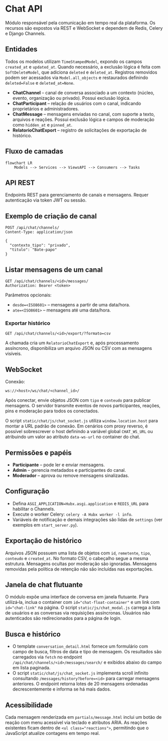 # Chat API

Módulo responsável pela comunicação em tempo real da plataforma. Os
recursos são expostos via REST e WebSocket e dependem de Redis,
Celery e Django Channels.

## Entidades

Todos os modelos utilizam `TimeStampedModel`, expondo os campos
`created_at` e `updated_at`. Quando necessário, a exclusão lógica é feita
com `SoftDeleteModel`, que adiciona `deleted` e `deleted_at`. Registros
removidos podem ser acessados via `Model.all_objects` e restaurados
definindo `deleted=False` e `deleted_at=None`.

- **ChatChannel** – canal de conversa associado a um contexto (núcleo,
  evento, organização ou privado). Possui exclusão lógica.
- **ChatParticipant** – relação de usuários com o canal, indicando
  proprietários e administradores.
- **ChatMessage** – mensagens enviadas no canal, com suporte a texto,
  arquivos e reações. Possui exclusão lógica e campos de moderação
  como `hidden_at` e `pinned_at`.
- **RelatorioChatExport** – registro de solicitações de exportação de
  histórico.

## Fluxo de camadas

```mermaid
flowchart LR
    Models --> Services --> ViewsAPI --> Consumers --> Tasks
```

## API REST

Endpoints REST para gerenciamento de canais e mensagens. Requer
autenticação via token JWT ou sessão.

## Exemplo de criação de canal

```http
POST /api/chat/channels/
Content-Type: application/json

{
  "contexto_tipo": "privado",
  "titulo": "Bate-papo"
}
```

## Listar mensagens de um canal

```http
GET /api/chat/channels/<id>/messages/
Authorization: Bearer <token>
```

Parâmetros opcionais:

- `desde=<ISO8601>` – mensagens a partir de uma data/hora.
- `ate=<ISO8601>` – mensagens até uma data/hora.

### Exportar histórico

```http
GET /api/chat/channels/<id>/export/?formato=csv
```

A chamada cria um `RelatorioChatExport` e, após processamento assíncrono,
disponibiliza um arquivo JSON ou CSV com as mensagens visíveis.

## WebSocket

Conexão:

```
ws://<host>/ws/chat/<channel_id>/
```

Após conectar, envie objetos JSON com `tipo` e `conteudo` para publicar
mensagens. O servidor transmite eventos de novos participantes,
reações, pins e moderação para todos os conectados.

O script `static/chat/js/chat_socket.js` utiliza `window.location.host` para
montar a URL padrão de conexão. Em cenários com proxy reverso, é possível
sobrescrever o host definindo a variável global `CHAT_WS_URL` ou atribuindo um
valor ao atributo `data-ws-url` no container do chat.

## Permissões e papéis

- **Participante** – pode ler e enviar mensagens.
- **Admin** – gerencia metadados e participantes do canal.
- **Moderador** – aprova ou remove mensagens sinalizadas.

## Configuração

- Defina `ASGI_APPLICATION=Hubx.asgi.application` e `REDIS_URL` para
  habilitar o Channels.
- Execute o worker Celery: `celery -A Hubx worker -l info`.
- Variáveis de notificação e demais integrações são lidas de
  `settings` (ver exemplos em `start_server.py`).

## Exportação de histórico

Arquivos JSON possuem uma lista de objetos com `id`, `remetente`,
`tipo`, `conteudo` e `created_at`. No formato CSV, o cabeçalho segue a
mesma estrutura. Mensagens ocultas por moderação são ignoradas.
Mensagens removidas pela política de retenção não são incluídas nas exportações.

## Janela de chat flutuante

O módulo expõe uma interface de conversa em janela flutuante.
Para utilizá‑la, inclua o container com `id="chat-float-container"`
e um link com `id="chat-link"` na página. O script `static/js/chat_modal.js`
carrega a lista de usuários e as conversas via requisições assíncronas.
Usuários não autenticados são redirecionados para a página de login.
## Busca e histórico

- O template `conversation_detail.html` fornece um formulário com campo de busca, filtros de data e tipo de mensagem. Os resultados são carregados via `fetch` no endpoint `/api/chat/channels/<id>/messages/search/` e exibidos abaixo do campo em lista paginada.
- O script `static/chat/js/chat_socket.js` implementa scroll infinito consultando `/messages/history?before=<id>` para carregar mensagens anteriores. O endpoint retorna lotes de 20 mensagens ordenadas decrescentemente e informa se há mais dados.

## Acessibilidade

Cada mensagem renderizada em `partials/message.html` inclui um botão de reação com menu acessível via teclado e atributos ARIA. As reações existentes ficam dentro de `<ul class="reactions">`, permitindo que o JavaScript atualize contagens em tempo real.
